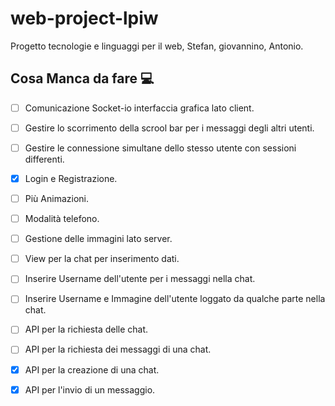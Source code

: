 # web-project-lpiw
Progetto tecnologie e linguaggi per il web, Stefan, giovannino, Antonio.
## Cosa Manca da fare :computer:

- [ ] Comunicazione Socket-io interfaccia grafica lato client.
- [ ] Gestire lo scorrimento della scrool bar per i messaggi degli altri utenti.
- [ ] Gestire le connessione simultane dello stesso utente con sessioni differenti.
- [x] Login e Registrazione.
- [ ] Più Animazioni.
- [ ] Modalità telefono.
- [ ] Gestione delle immagini lato server.
- [ ] View per la chat per inserimento dati. 
- [ ] Inserire Username dell'utente per i messaggi nella chat.
- [ ] Inserire Username e Immagine dell'utente loggato da qualche parte nella chat.
- [ ] API per la richiesta delle chat.
- [ ] API per la richiesta dei messaggi di una chat.
- [x] API per la creazione di una chat.
- [x] API per l'invio di un messaggio.

